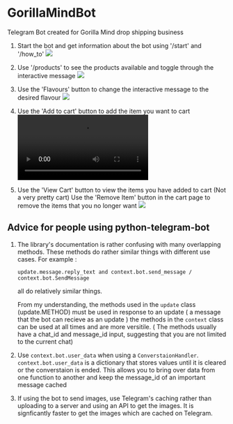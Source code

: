 # GorillaMindBot
Telegram Bot created for Gorilla Mind drop shipping business

1. Start the bot and get information about the bot using '/start' and '/how_to'
![](https://github.com/jamestorivor/GorillaMindBot/assets/101387980/7574b01b-5265-4ba1-9181-9c5a0c95ef1b)

2. Use '/products' to see the products available and toggle through the interactive message
![](https://github.com/jamestorivor/GorillaMindBot/assets/101387980/3875473c-9191-4f7d-b3f2-efb8af963714)

3. Use the 'Flavours' button to change the interactive message to the desired flavour
![](https://github.com/jamestorivor/GorillaMindBot/assets/101387980/4d682622-f823-4471-86b7-646bbde234e5)

4. Use the 'Add to cart' button to add the item you want to cart
![](https://github.com/jamestorivor/GorillaMindBot/blob/main/GorillaMindBotGithub/Add_to_cart.mp4)

5. Use the 'View Cart' button to view the items you have added to cart (Not a very pretty cart)
   Use the 'Remove Item' button in the cart page to remove the items that you no longer want
![](https://github.com/jamestorivor/GorillaMindBot/assets/101387980/e31826c0-d782-43da-9860-9eea93aee908)



## Advice for people using python-telegram-bot
1. The library's documentation is rather confusing with many overlapping methods. These methods do rather similar things with different use cases.
   For example :
   ```
   update.message.reply_text and context.bot.send_message / context.bot.SendMessage
   ```
   all do relatively similar things.

   From my understanding,
   the methods used in the `update` class (update.METHOD) must be used in response to an update ( a message that the bot can recieve as an update )
   the methods in the `context` class can be used at all times and are more versitile. ( The methods usually have a chat_id and message_id input, suggesting that you are not limited to the current chat)

2. Use `context.bot.user_data` when using a `ConverstaionHandler`. `context.bot.user_data` is a dictionary that stores values until it is cleared or the converstaion is ended.
  This allows you to bring over data from one function to another and keep the message_id of an important message cached

3. If using the bot to send images, use Telegram's caching rather than uploading to a server and using an API to get the images. It is signficantly faster to get the images which are cached on Telegram.





